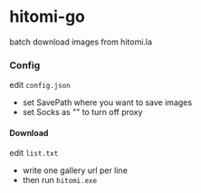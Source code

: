 # hitomi-go
batch download images from hitomi.la

### Config

edit ``config.json``

* set SavePath where you want to save images
* set Socks as "" to turn off proxy

#### Download

edit ``list.txt``

* write one gallery url per line
* then run ``hitomi.exe``
